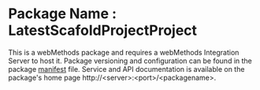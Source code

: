 # Package Name : LatestScafoldProjectProject
This is a webMethods package and requires a webMethods Integration Server to host it. Package versioning and configuration can be found in the package [manifest](./LatestScafoldProjectProject/manifest.v3) file. Service and API documentation is available on the package's home page http://&lt;server&gt;:&lt;port&gt;/&lt;packagename>.
